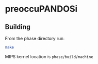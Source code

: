 # preoccuPANDOSi

## Building
From the phase directory run:

```sh
make
```

MIPS kernel location is `phase/build/machine`